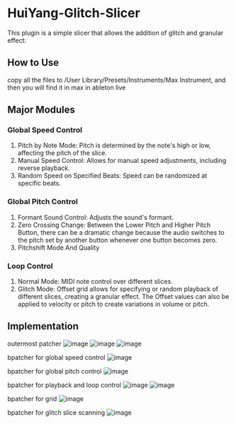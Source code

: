 # HuiYang-Glitch-Slicer
This plugin is a simple slicer that allows the addition of glitch and granular effect:
## How to Use
copy all the files to /User Library/Presets/Instruments/Max Instrument, and then you will find it in max in ableton live

## Major Modules
### Global Speed Control
1. Pitch by Note Mode: Pitch is determined by the note's high or low, affecting the pitch of the slice.
2. Manual Speed Control: Allows for manual speed adjustments, including reverse playback.
3. Random Speed on Specified Beats: Speed can be randomized at specific beats.

### Global Pitch Control
1. Formant Sound Control: Adjusts the sound's formant.
2. Zero Crossing Change: Between the Lower Pitch and Higher Pitch Button, there can be a dramatic change because the audio switches to the pitch set by another button whenever one button becomes zero.
3. Pitchshift Mode And Quality

### Loop Control
1. Normal Mode: MIDI note control over different slices.
2. Glitch Mode: Offset grid allows for specifying or random playback of different slices, creating a granular effect. The Offset values can also be applied to velocity or pitch to create variations in volume or pitch.


## Implementation  
outermost patcher
![image](https://github.com/GrayOxygen/HuiYang-Glitch-Slicer/assets/5812140/18d045d1-209d-408c-bc0a-36f8e30874a3)
![image](https://github.com/GrayOxygen/HuiYang-Glitch-Slicer/assets/5812140/0c5b964b-bac3-4641-b38a-b1e419b9223c)
![image](https://github.com/GrayOxygen/HuiYang-Glitch-Slicer/assets/5812140/857dd243-bc96-4aa2-85a9-761792f1890d)


bpatcher for global speed control
![image](https://github.com/GrayOxygen/HuiYang-Glitch-Slicer/assets/5812140/a584a0d1-5141-46e9-99a3-7e92990ea92e)


bpatcher for global pitch control
![image](https://github.com/GrayOxygen/HuiYang-Glitch-Slicer/assets/5812140/4db96650-47a5-4d04-9b20-2865751b4d69)


bpatcher for playback and loop control
![image](https://github.com/GrayOxygen/HuiYang-Glitch-Slicer/assets/5812140/8e5f19f3-7c3d-4762-a1f9-f5eaccbc6628)
![image](https://github.com/GrayOxygen/HuiYang-Glitch-Slicer/assets/5812140/52254003-49d4-4583-9b46-b4c807cf0f2c)


bpatcher for grid
![image](https://github.com/GrayOxygen/HuiYang-Glitch-Slicer/assets/5812140/d7d388a9-641b-4041-bb4e-389441775dc7)


bpatcher for glitch slice scanning
![image](https://github.com/GrayOxygen/HuiYang-Glitch-Slicer/assets/5812140/3cf73d11-cd05-437e-9a5a-e829caec5172)


